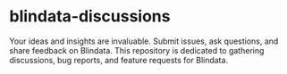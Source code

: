 # blindata-discussions
Your ideas and insights are invaluable. Submit issues, ask questions, and share feedback on Blindata. This repository is dedicated to gathering discussions, bug reports, and feature requests for Blindata.
